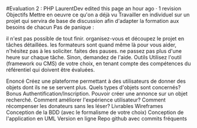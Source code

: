 #Evaluation 2 : PHP
LaurentDev edited this page an hour ago · 1 revision
Objectifs
Mettre en oeuvre ce qu'on a déjà vu
Travailler en individuel sur un projet qui servira de base de discussion afin d'adapter la formation aux besoins de chacun
Pas de panique :

il n'est pas possible de tout finir.
organisez-vous et découpez le projet en tâches détaillées.
les formateurs sont quand même là pour vous aider, n'hésitez pas à les soliciter.
faites des pauses.
ne passez pas plus d'une heure sur chaque tâche. Sinon, demandez de l'aide.
Outils
Utilisez l'outil (framework ou CMS) de votre choix, en tenant compte des compétences du référentiel qui doivent être évaluées.

Enoncé
Créez une plateforme permettant à des utilisateurs de donner des objets dont ils ne se servent plus.
Quels types d'objets sont concernés?
Bonus
Authentification/Inscription.
Pouvoir créer une annonce sur un objet recherché.
Comment améliorer l'expérience utilisateur?
Comment récompenser les donateurs sans les léser?
Livrables
Wireframes
Conception de la BDD (avec le formalisme de votre choix)
Conception de l'application en UML
Version en ligne
Repo github avec commits fréquents
